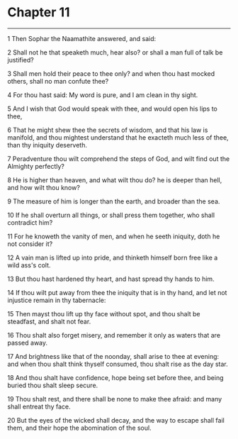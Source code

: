 # Chapter 11

***

1 Then Sophar the Naamathite answered, and said:

2 Shall not he that speaketh much, hear also? or shall a man full of talk be justified?

3 Shall men hold their peace to thee only? and when thou hast mocked others, shall no man confute thee?

4 For thou hast said: My word is pure, and I am clean in thy sight.

5 And I wish that God would speak with thee, and would open his lips to thee,

6 That he might shew thee the secrets of wisdom, and that his law is manifold, and thou mightest understand that he exacteth much less of thee, than thy iniquity deserveth.

7 Peradventure thou wilt comprehend the steps of God, and wilt find out the Almighty perfectly?

8 He is higher than heaven, and what wilt thou do? he is deeper than hell, and how wilt thou know?

9 The measure of him is longer than the earth, and broader than the sea.

10 If he shall overturn all things, or shall press them together, who shall contradict him?

11 For he knoweth the vanity of men, and when he seeth iniquity, doth he not consider it?

12 A vain man is lifted up into pride, and thinketh himself born free like a wild ass's colt.

13 But thou hast hardened thy heart, and hast spread thy hands to him.

14 If thou wilt put away from thee the iniquity that is in thy hand, and let not injustice remain in thy tabernacle:

15 Then mayst thou lift up thy face without spot, and thou shalt be steadfast, and shalt not fear.

16 Thou shalt also forget misery, and remember it only as waters that are passed away.

17 And brightness like that of the noonday, shall arise to thee at evening: and when thou shalt think thyself consumed, thou shalt rise as the day star.

18 And thou shalt have confidence, hope being set before thee, and being buried thou shalt sleep secure.

19 Thou shalt rest, and there shall be none to make thee afraid: and many shall entreat thy face.

20 But the eyes of the wicked shall decay, and the way to escape shall fail them, and their hope the abomination of the soul.


